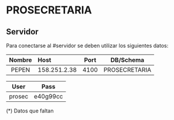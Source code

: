 # PROSECRETARIA

## Servidor

Para conectarse al #servidor se deben utilizar los siguientes datos:


| Nombre  | Host        |   Port   |  DB/Schema      |
|  :-----:   |	  :---     |   :---:   |     :-----:      |
|  PEPEN   | 158.251.2.38 |  4100     | PROSECRETARIA | 

| User     | Pass  |
|    :---: |  :-----: |
|prosec |    e40g99cc      |

(*) Datos que faltan